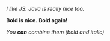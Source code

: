 *I like JS.*
_Java is really nice too._

**Bold is nice.**
__Bold again!__

_You **can** combine them (bold and italic)_
